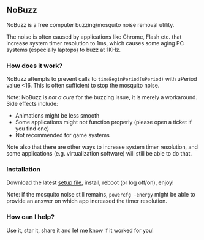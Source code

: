 ## NoBuzz
NoBuzz is a free computer buzzing/mosquito noise removal utility.

The noise is often caused by applications like Chrome, Flash etc. that increase system timer resolution to 1ms,
which causes some aging PC systems (especially laptops) to buzz at 1KHz.

### How does it work?

NoBuzz attempts to prevent calls to `timeBeginPeriod(uPeriod)` with uPeriod value <16. This is often sufficient to stop the mosquito noise.

Note: NoBuzz is _not a cure_ for the buzzing issue, it is merely a workaround. Side effects include:
* Animations might be less smooth
* Some applications might not function properly (please open a ticket if you find one)
* Not recommended for game systems

Note also that there are other ways to increase system timer resolution, and some applications (e.g. virtualization software) will still be able to do that.

### Installation

Download the latest [setup file](https://github.com/rustyx/nobuzz/releases/download/v0.5/nobuzz_setup.exe), install, reboot (or log off/on), enjoy!

Note: if the mosquito noise still remains, `powercfg -energy` might be able to provide an answer on which app increased the timer resolution.

### How can I help?

Use it, star it, share it and let me know if it worked for you!
